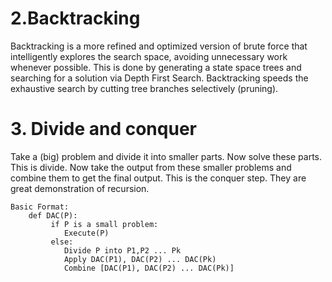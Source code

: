 
# 2.Backtracking
Backtracking is a more refined and optimized version of brute force that intelligently explores the search space, avoiding unnecessary work whenever possible. This is done by generating a state space trees and searching for a solution via Depth First Search. Backtracking speeds the exhaustive search by cutting tree branches selectively (pruning). 

# 3. Divide and conquer
Take a (big) problem and divide it into smaller parts. Now solve these parts. This is divide. Now take the output from these smaller problems and combine them to get the final output. This is the conquer step.
They are great demonstration of recursion.
```
Basic Format:
    def DAC(P):
         if P is a small problem:
	        Execute(P)
         else:
	        Divide P into P1,P2 ... Pk
	        Apply DAC(P1), DAC(P2) ... DAC(Pk)
	        Combine [DAC(P1), DAC(P2) ... DAC(Pk)]
```
